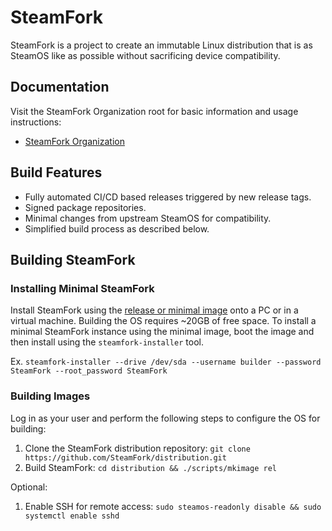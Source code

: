 # SteamFork
SteamFork is a project to create an immutable Linux distribution that is as SteamOS like as possible without sacrificing device compatibility.

## Documentation
Visit the SteamFork Organization root for basic information and usage instructions:
  - [SteamFork Organization](https://github.com/SteamFork)

## Build Features
* Fully automated CI/CD based releases triggered by new release tags.
* Signed package repositories.
* Minimal changes from upstream SteamOS for compatibility.
* Simplified build process as described below.

## Building SteamFork
### Installing Minimal SteamFork
Install SteamFork using the [release or minimal image](https://www.steamfork.org/images/steamfork-installer/) onto a PC or in a virtual machine.  Building the OS requires ~20GB of free space.  To install a minimal SteamFork instance using the minimal image, boot the image and then install using the `steamfork-installer` tool.

Ex. `steamfork-installer --drive /dev/sda --username builder --password SteamFork --root_password SteamFork`

### Building Images
Log in as your user and perform the following steps to configure the OS for building:
1. Clone the SteamFork distribution repository: `git clone https://github.com/SteamFork/distribution.git`
2. Build SteamFork: `cd distribution && ./scripts/mkimage rel`

Optional:
1. Enable SSH for remote access: `sudo steamos-readonly disable && sudo systemctl enable sshd`
